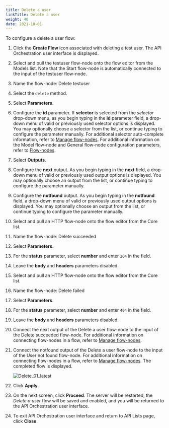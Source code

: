 ```yaml
---
title: Delete a user
linkTitle: Delete a user
weight: 40
date: 2021-10-01
---
```


To configure a delete a user flow:

1. Click the **Create Flow** icon associated with deleting a test user.
    The API Orchestration user interface is displayed.
1. Select and pull the testuser flow-node onto the flow editor from the Models list. Note that the Start flow-node is automatically connected to the input of the testuser flow-node.
1. Name the flow-node: Delete testuser
1. Select the `delete` method.
1. Select **Parameters**.
1. Configure the **id** parameter. If **selector** is selected from the _selector_ drop-down menu, as you begin typing in the **id** parameter field, a drop-down menu of valid or previously used selector options is displayed. You may optionally choose a selector from the list, or continue typing to configure the parameter manually. For additional selector auto-complete information, refer to [Manage flow-nodes](/docs/developer_guide/flows/manage_flow_nodes/). For additional information on the Model flow-node and General flow-node configuration parameters, refer to [Flow-nodes](/docs/developer_guide/flows/flow_nodes/).
1. Select **Outputs**.
1. Configure the **next** output. As you begin typing in the **next** field, a drop-down menu of valid or previously used output options is displayed. You may optionally choose an output from the list, or continue typing to configure the parameter manually.
1. Configure the **notfound** output. As you begin typing in the **notfound** field, a drop-down menu of valid or previously used output options is displayed. You may optionally choose an output from the list, or continue typing to configure the parameter manually.
1. Select and pull an HTTP flow-node onto the flow editor from the Core list.
1. Name the flow-node: Delete succeeded
1. Select **Parameters**.
1. For the **status** parameter, select **number** and enter `204` in the field.
1. Leave the **body** and **headers** parameters disabled.
1. Select and pull an HTTP flow-node onto the flow editor from the Core list.
1. Name the flow-node: Delete failed
1. Select **Parameters**.
1. For the **status** parameter, select **number** and enter `404` in the field.
1. Leave the **body** and **headers** parameters disabled.
1. Connect the next output of the Delete a user flow-node to the input of the Delete succeeded flow-node. For additional information on connecting flow-nodes in a flow, refer to [Manage flow-nodes](/docs/developer_guide/flows/manage_flow_nodes/).
1. Connect the notfound output of the Delete a user flow-node to the input of the User not found flow-node. For additional information on connecting flow-nodes in a flow, refer to [Manage flow-nodes](/docs/developer_guide/flows/manage_flow_nodes/). The completed flow is displayed.

    ![Delete_01_latest](/Images/delete_01_latest.png)

1. Click **Apply**.
1. On the next screen, click **Proceed**. The server will be restarted, the _Delete a user_ flow will be saved and enabled, and you will be returned to the API Orchestration user interface.
1. To exit API Orchestration user interface and return to API Lists page, click **Close**.
